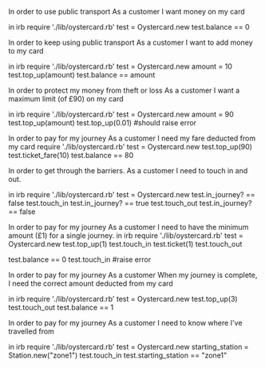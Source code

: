 In order to use public transport
As a customer
I want money on my card

in irb
require './lib/oystercard.rb'
test = Oystercard.new
test.balance == 0

In order to keep using public transport
As a customer
I want to add money to my card

in irb
require './lib/oystercard.rb'
test = Oystercard.new
amount = 10
test.top_up(amount)
test.balance == amount

In order to protect my money from theft or loss
As a customer
I want a maximum limit (of £90) on my card

in irb
require './lib/oystercard.rb'
test = Oystercard.new
amount = 90
test.top_up(amount)
test.top_up(0.01)    #should raise error

In order to pay for my journey
As a customer
I need my fare deducted from my card
require './lib/oystercard.rb'
test = Oystercard.new
test.top_up(90)
test.ticket_fare(10)
test.balance == 80

In order to get through the barriers.
As a customer
I need to touch in and out.

in irb
require './lib/oystercard.rb'
test = Oystercard.new
test.in_journey? == false
test.touch_in
test.in_journey? == true
test.touch_out
test.in_journey? == false

In order to pay for my journey
As a customer
I need to have the minimum amount (£1) for a single journey.
in irb
require './lib/oystercard.rb'
test = Oystercard.new
test.top_up(1)
test.touch_in
test.ticket(1)
test.touch_out

test.balance == 0
test.touch_in #raise error

In order to pay for my journey
As a customer
When my journey is complete, I need the correct amount deducted from my card

in irb
require './lib/oystercard.rb'
test = Oystercard.new
test.top_up(3)
test.touch_out
test.balance == 1


In order to pay for my journey
As a customer
I need to know where I've travelled from

in irb
require './lib/oystercard.rb'
test = Oystercard.new
starting_station = Station.new("zone1")
test.touch_in
test.starting_station == "zone1"
